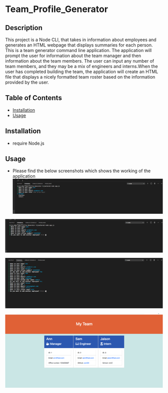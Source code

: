 # Team_Profile_Generator

## Description
This project is a Node CLI, that takes in information about employees and generates an HTML webpage that displays summaries for each person. This is a team generator command line application. The application will prompt the user for information about the team manager and then information about the team members. The user can input any number of team members, and they may be a mix of engineers and interns.When the user has completed building the team, the application will create an HTML file that displays a nicely formatted team roster based on the information provided by the user.

## Table of Contents
* [Installation](#installation)
* [Usage](#usage)

## Installation
* require Node.js

## Usage
* Please find the below screenshots which shows the working of the application
![Selecting Role screenshot](./screenshots/selectingRole.png)

![Adding another Employee screenshot](./screenshots/addingEmployee.png)

![Employee details screenshot](./screenshots/employeedetails.png)

![Deployed webpage screenshot](./screenshots/deployedPage.png)